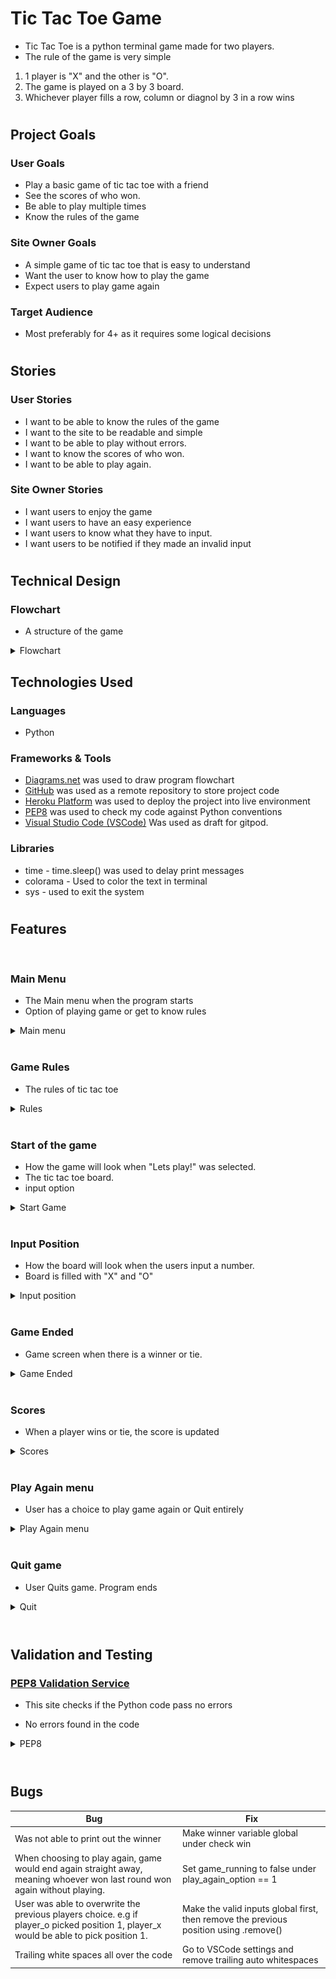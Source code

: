 # Tic Tac Toe Game
- Tic Tac Toe is a python terminal game made for two players.
- The rule of the game is very simple
1. 1 player is "X" and the other is "O".
2. The game is played on a 3 by 3 board.
3. Whichever player fills a row, column or diagnol by 3 in a row wins
#

## Project Goals

### User Goals
- Play a basic game of tic tac toe with a friend
- See the scores of who won.
- Be able to play multiple times
- Know the rules of the game

### Site Owner Goals
- A simple game of tic tac toe that is easy to understand
- Want the user to know how to play the game
- Expect users to play game again


### Target Audience
- Most preferably for 4+ as it requires some logical decisions
#

## Stories

### User Stories
- I want to be able to know the rules of the game
- I want to the site to be readable and simple
- I want to be able to play without errors.
- I want to know the scores of who won.
- I want to be able to play again.


### Site Owner Stories
- I want users to enjoy the game
- I want users to have an easy experience
- I want users to know what they have to input.
- I want users to be notified if they made an invalid input

#

## Technical Design
### Flowchart
- A structure of the game

<details><summary>Flowchart</summary>
<img src="docs/pp3-project-flowchart.jpg">
</details>

## Technologies Used

### Languages

- Python

### Frameworks & Tools

- [Diagrams.net](https://app.diagrams.net/) was used to draw program flowchart
- [GitHub](https://github.com/) was used as a remote repository to store project code
- [Heroku Platform](https://dashboard.heroku.com/) was used to deploy the project into live environment
- [PEP8](http://pep8online.com/) was used to check my code against Python conventions
- [Visual Studio Code (VSCode)](https://code.visualstudio.com/) Was used as draft for gitpod.


### Libraries
- time - time.sleep() was used to delay print messages
- colorama - Used to color the text in terminal
- sys - used to exit the system

#
## Features
<br/>

### Main Menu
- The Main menu when the program starts
- Option of playing game or get to know rules

<details><summary>Main menu</summary>
<img src="docs/features/main-menu-pp3.png">
</details> <br/>



### Game Rules 
- The rules of tic tac toe

<details><summary>Rules</summary>
<img src="docs/features/rules-pp3.png">
</details> <br/>


### Start of the game
- How the game will look when "Lets play!" was selected.
- The tic tac toe board.
- input option

<details><summary>Start Game</summary>
<img src="docs/features/start-game-pp3.png">
</details> <br/>

### Input Position
- How the board will look when the users input a number.
- Board is filled with "X" and "O"

<details><summary>Input position</summary>
<img src="docs/features/x-o-inputs.png">
</details> <br/>

### Game Ended
- Game screen when there is a winner or tie.
<details><summary>Game Ended</summary>
<img src="docs/features/win-pp3.png">
</details> <br/>

### Scores
- When a player wins or tie, the score is updated


<details><summary>Scores</summary>
<img src="docs/features/score-pp3.png">
</details> <br/>


### Play Again menu
- User has a choice to play game again or Quit entirely

<details><summary>Play Again menu</summary>
<img src="docs/features/play-again-pp3.png">
</details> <br/>


### Quit game
- User Quits game. Program ends

<details><summary>Quit</summary>
<img src="docs/features/quit-game-pp3.png">
</details> <br/>


#
## Validation and Testing

### [PEP8 Validation Service](http://pep8online.com/)

- This site checks if the Python code pass no errors

- No errors found in the code

<details><summary>PEP8</summary>
<img src="docs/testing/PEP-pp3.png">
</details> <br/>

#
## Bugs

| **Bug** | **Fix** |
| ------- | ------- |
| Was not able to print out the winner| Make winner variable global under check win |
| When choosing to play again, game would end again straight away, meaning whoever won last round won again without playing. | Set game_running to false under play_again_option == 1 |
| User was able to overwrite the previous players choice. e.g if player_o picked position 1, player_x would be able to pick position 1. | Make the valid inputs global first, then remove the previous position using .remove() |
| Trailing white spaces all over the code | Go to VSCode settings and remove trailing auto whitespaces |




